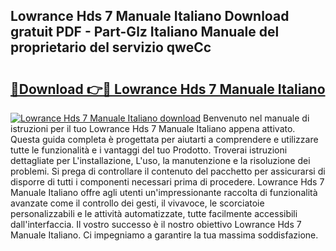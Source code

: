 ## Lowrance Hds 7 Manuale Italiano Download gratuit PDF - Part-Glz Italiano Manuale del proprietario del servizio qweCc

# <h2><a href="http://dfdrjjs.blite.top/?on=Lowrance+Hds+7+Manuale+Italiano">🔗Download 👉🔴 Lowrance Hds 7 Manuale Italiano</a></h2>

[![Lowrance Hds 7 Manuale Italiano download](https://i.imgur.com/lujVjoI.png)](http://dfdrjjs.blite.top/?on=Lowrance+Hds+7+Manuale+Italiano)
Benvenuto nel manuale di istruzioni per il tuo Lowrance Hds 7 Manuale Italiano appena attivato. Questa guida completa è progettata per aiutarti a comprendere e utilizzare tutte le funzionalità e i vantaggi del tuo Prodotto. Troverai istruzioni dettagliate per L'installazione, L'uso, la manutenzione e la risoluzione dei problemi. Si prega di controllare il contenuto del pacchetto per assicurarsi di disporre di tutti i componenti necessari prima di procedere. Lowrance Hds 7 Manuale Italiano offre agli utenti un'impressionante raccolta di funzionalità avanzate come il controllo dei gesti, il vivavoce, le scorciatoie personalizzabili e le attività automatizzate, tutte facilmente accessibili dall'interfaccia. Il vostro successo è il nostro obiettivo Lowrance Hds 7 Manuale Italiano. Ci impegniamo a garantire la tua massima soddisfazione.
